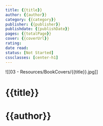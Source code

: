 ```yaml
---
title: {{title}} 
author: {{author}} 
category: {{category}} 
publisher: {{publisher}} 
publishdate: {{publishDate}} 
pages: {{totalPage}} 
cover: {{coverUrl}} 
rating: 
date read: 
status: [Not Started]
cssclasses: [center-h1]
---
```

![[03 - Resources/BookCovers/{{title}}.jpg]]
# {{title}}
# {{author}}